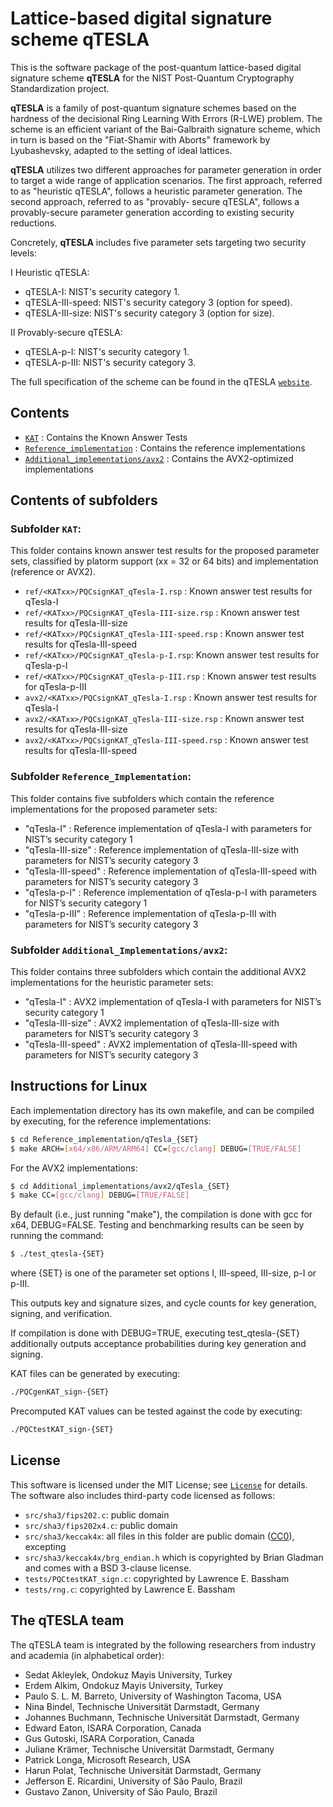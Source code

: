 # Lattice-based digital signature scheme **qTESLA**

This is the software package of the post-quantum lattice-based digital signature
scheme **qTESLA** for the NIST Post-Quantum Cryptography Standardization project. 

**qTESLA** is a family of post-quantum signature schemes based on the hardness of the decisional
Ring Learning With Errors (R-LWE) problem. 
The scheme is an efficient variant of the Bai-Galbraith signature scheme, which in
turn is based on the "Fiat-Shamir with Aborts" framework by Lyubashevsky, adapted
to the setting of ideal lattices.

**qTESLA** utilizes two different approaches for parameter generation in order to target a wide
range of application scenarios. The first approach, referred to as "heuristic qTESLA",
follows a heuristic parameter generation. The second approach, referred to as "provably-
secure qTESLA", follows a provably-secure parameter generation according to existing security
reductions.

Concretely, **qTESLA** includes five parameter sets targeting two security levels:

I  Heuristic qTESLA:

* qTESLA-I: NIST's security category 1.
* qTESLA-III-speed: NIST's security category 3 (option for speed).
* qTESLA-III-size: NIST's security category 3 (option for size).

II  Provably-secure qTESLA:

* qTESLA-p-I: NIST's security category 1.
* qTESLA-p-III: NIST's security category 3.

The full specification of the scheme can be found in the qTESLA [`website`](http://qtesla.org).

## Contents

- [`KAT`](KAT/)                     : Contains the Known Answer Tests
- [`Reference_implementation`](Reference_Implementation) : Contains the reference implementations
- [`Additional_implementations/avx2`](AVX2_Implementation) : Contains the AVX2-optimized implementations

## Contents of subfolders

### Subfolder `KAT`:
This folder contains known answer test results for the proposed parameter sets, 
classified by platorm support (xx = 32 or 64 bits) and implementation (reference or AVX2).

- `ref/<KATxx>/PQCsignKAT_qTesla-I.rsp` : Known answer test results for qTesla-I
- `ref/<KATxx>/PQCsignKAT_qTesla-III-size.rsp` : Known answer test results for qTesla-III-size
- `ref/<KATxx>/PQCsignKAT_qTesla-III-speed.rsp` : Known answer test results for qTesla-III-speed
- `ref/<KATxx>/PQCsignKAT_qTesla-p-I.rsp`: Known answer test results for qTesla-p-I
- `ref/<KATxx>/PQCsignKAT_qTesla-p-III.rsp` : Known answer test results for qTesla-p-III
- `avx2/<KATxx>/PQCsignKAT_qTesla-I.rsp` : Known answer test results for qTesla-I
- `avx2/<KATxx>/PQCsignKAT_qTesla-III-size.rsp` : Known answer test results for qTesla-III-size
- `avx2/<KATxx>/PQCsignKAT_qTesla-III-speed.rsp` : Known answer test results for qTesla-III-speed

### Subfolder `Reference_Implementation`:
This folder contains five subfolders which contain the reference implementations
for the proposed parameter sets:

- "qTesla-I" : Reference implementation of qTesla-I with parameters for
               NIST’s security category 1
- "qTesla-III-size" : Reference implementation of qTesla-III-size with parameters for
               NIST’s security category 3
- "qTesla-III-speed" : Reference implementation of qTesla-III-speed with parameters for
               NIST’s security category 3
- "qTesla-p-I" : Reference implementation of qTesla-p-I with parameters for
               NIST’s security category 1
- "qTesla-p-III" : Reference implementation of qTesla-p-III with parameters for
               NIST’s security category 3

### Subfolder `Additional_Implementations/avx2`:
This folder contains three subfolders which contain the additional AVX2 implementations
for the heuristic parameter sets:

- "qTesla-I" : AVX2 implementation of qTesla-I with parameters for
               NIST’s security category 1
- "qTesla-III-size" : AVX2 implementation of qTesla-III-size with parameters for
               NIST’s security category 3
- "qTesla-III-speed" : AVX2 implementation of qTesla-III-speed with parameters for
               NIST’s security category 3

## Instructions for Linux

Each implementation directory has its own makefile, and can be compiled by executing,
for the reference implementations:

```sh
$ cd Reference_implementation/qTesla_{SET}
$ make ARCH=[x64/x86/ARM/ARM64] CC=[gcc/clang] DEBUG=[TRUE/FALSE]
```

For the AVX2 implementations: 

```sh
$ cd Additional_implementations/avx2/qTesla_{SET}
$ make CC=[gcc/clang] DEBUG=[TRUE/FALSE]
```

By default (i.e., just running "make"), the compilation is done with gcc for x64, 
DEBUG=FALSE. Testing and benchmarking results can be seen by running the command:

```sh
$ ./test_qtesla-{SET}
```
where {SET} is one of the parameter set options I, III-speed, III-size, p-I or p-III.

This outputs key and signature sizes, and cycle counts for key generation, signing,
and verification.

If compilation is done with DEBUG=TRUE, executing test_qtesla-{SET} additionally 
outputs acceptance probabilities during key generation and signing.

KAT files can be generated by executing:

```sh
./PQCgenKAT_sign-{SET}
```

Precomputed KAT values can be tested against the code by executing:

```sh
./PQCtestKAT_sign-{SET}
```

## License

This software is licensed under the MIT License; see [`License`](LICENSE) for details.
The software also includes third-party code licensed as follows:

- `src/sha3/fips202.c`: public domain
- `src/sha3/fips202x4.c`: public domain
- `src/sha3/keccak4x`: all files in this folder are public domain  ([CC0](http://creativecommons.org/publicdomain/zero/1.0/)), excepting
- `src/sha3/keccak4x/brg_endian.h` which is copyrighted by Brian Gladman and comes with a BSD 3-clause license.
- `tests/PQCtestKAT_sign.c`: copyrighted by Lawrence E. Bassham 
- `tests/rng.c`: copyrighted by Lawrence E. Bassham

## The qTESLA team

The qTESLA team is integrated by the following researchers from industry and academia
(in alphabetical order):

- Sedat Akleylek, Ondokuz Mayis University, Turkey
- Erdem Alkim, Ondokuz Mayis University, Turkey
- Paulo S. L. M. Barreto, University of Washington Tacoma, USA
- Nina Bindel, Technische Universität Darmstadt, Germany
- Johannes Buchmann, Technische Universität Darmstadt, Germany
- Edward Eaton, ISARA Corporation, Canada
- Gus Gutoski, ISARA Corporation, Canada
- Juliane Krämer, Technische Universität Darmstadt, Germany
- Patrick Longa, Microsoft Research, USA
- Harun Polat, Technische Universität Darmstadt, Germany
- Jefferson E. Ricardini, University of São Paulo, Brazil
- Gustavo Zanon, University of São Paulo, Brazil
